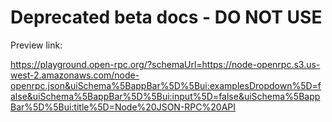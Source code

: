 # Deprecated beta docs - DO NOT USE

Preview link:

https://playground.open-rpc.org/?schemaUrl=https://node-openrpc.s3.us-west-2.amazonaws.com/node-openrpc.json&uiSchema%5BappBar%5D%5Bui:examplesDropdown%5D=false&uiSchema%5BappBar%5D%5Bui:input%5D=false&uiSchema%5BappBar%5D%5Bui:title%5D=Node%20JSON-RPC%20API

